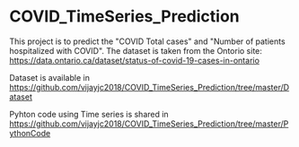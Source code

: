 # COVID_TimeSeries_Prediction
This project is to predict the "COVID Total cases" and "Number of patients hospitalized with COVID". The dataset is taken from the Ontorio site: https://data.ontario.ca/dataset/status-of-covid-19-cases-in-ontario

Dataset is available in https://github.com/vijayjc2018/COVID_TimeSeries_Prediction/tree/master/Dataset

Pyhton code using Time series is shared in https://github.com/vijayjc2018/COVID_TimeSeries_Prediction/tree/master/PythonCode
